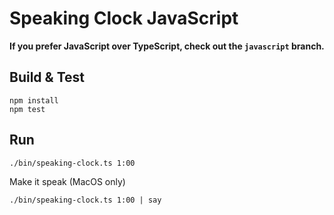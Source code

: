 # Speaking Clock JavaScript

**If you prefer JavaScript over TypeScript, check out the `javascript` branch.**

## Build & Test

    npm install
    npm test

## Run

    ./bin/speaking-clock.ts 1:00

Make it speak (MacOS only)

    ./bin/speaking-clock.ts 1:00 | say

